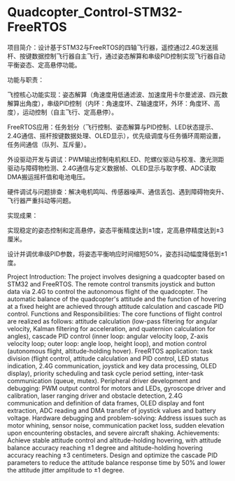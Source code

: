 # Quadcopter_Control-STM32-FreeRTOS

项目简介：设计基于STM32与FreeRTOS的四轴飞行器，遥控通过2.4G发送摇杆、按键数据控制飞行器自主飞行，通过姿态解算和串级PID控制实现飞行器自动平衡姿态、定高悬停功能。

功能与职责：

  飞控核心功能实现：姿态解算（角速度用低通滤波、加速度用卡尔曼滤波、四元数解算出角度），串级PID控制（内环：角速度环、Z轴速度环，外环：角度环、高度），运动控制（自主飞行、定高悬停）。
  
  FreeRTOS应用：任务划分（飞行控制、姿态解算与PID控制、LED状态提示、2.4G通信、摇杆按键数据处理、OLED显示），优先级调度与任务循环周期设置，任务间通信（队列、互斥量）。
  
  外设驱动开发与调试：PWM输出控制电机和LED、陀螺仪驱动与校准、激光测距驱动与障碍物检测、2.4G通信与定义数据帧、OLED显示与取字模、ADC读取DMA搬运摇杆值和电池电压。
  
  硬件调试与问题排查：解决电机鸣叫、传感器噪声、通信丢包、遇到障碍物突升、飞行器严重抖动等问题。
  
实现成果：

  实现稳定的姿态控制和定高悬停，姿态平衡精度达到±1度，定高悬停精度达到±3厘米。
  
  设计并调优串级PID参数，将姿态平衡响应时间缩短50%，姿态抖动幅度降低到±1度。

Project Introduction: The project involves designing a quadcopter based on STM32 and FreeRTOS. The remote control transmits joystick and button data via 2.4G to control the autonomous flight of the quadcopter. The automatic balance of the quadcopter's attitude and the function of hovering at a fixed height are achieved through attitude calculation and cascade PID control. 
Functions and Responsibilities: 
The core functions of flight control are realized as follows: attitude calculation (low-pass filtering for angular velocity, Kalman filtering for acceleration, and quaternion calculation for angles), cascade PID control (inner loop: angular velocity loop, Z-axis velocity loop; outer loop: angle loop, height loop), and motion control (autonomous flight, altitude-holding hover). 
FreeRTOS application: task division (flight control, attitude calculation and PID control, LED status indication, 2.4G communication, joystick and key data processing, OLED display), priority scheduling and task cycle period setting, inter-task communication (queue, mutex). 
Peripheral driver development and debugging: PWM output control for motors and LEDs, gyroscope driver and calibration, laser ranging driver and obstacle detection, 2.4G communication and definition of data frames, OLED display and font extraction, ADC reading and DMA transfer of joystick values and battery voltage. 
Hardware debugging and problem-solving: Address issues such as motor whining, sensor noise, communication packet loss, sudden elevation upon encountering obstacles, and severe aircraft shaking. 
Achievements: 
Achieve stable attitude control and altitude-holding hovering, with attitude balance accuracy reaching ±1 degree and altitude-holding hovering accuracy reaching ±3 centimeters. 
Design and optimize the cascade PID parameters to reduce the attitude balance response time by 50% and lower the attitude jitter amplitude to ±1 degree.
